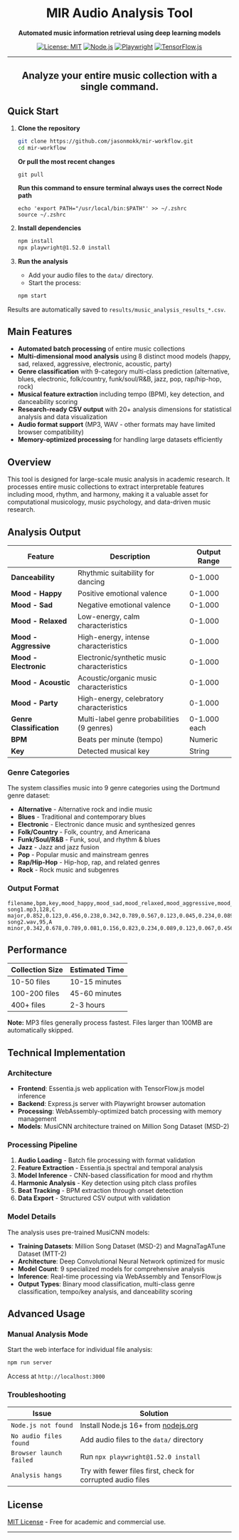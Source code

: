 <div align="center">

# MIR Audio Analysis Tool

**Automated music information retrieval using deep learning models**

[![License: MIT](https://img.shields.io/badge/License-MIT-yellow.svg)](https://opensource.org/licenses/MIT)
[![Node.js](https://img.shields.io/badge/Node.js-16+-green.svg)](https://nodejs.org/)
[![Playwright](https://img.shields.io/badge/Playwright-1.52.0-blue.svg)](https://playwright.dev/)
[![TensorFlow.js](https://img.shields.io/badge/TensorFlow.js-3.5.0-orange.svg)](https://www.tensorflow.org/js)

---
**Analyze your entire music collection with a single command.**
---

</div>

## Quick Start

1.  **Clone the repository**

    ```bash
    git clone https://github.com/jasonmokk/mir-workflow.git
    cd mir-workflow
    ```
    **Or pull the most recent changes**
    ```
    git pull
    ```
    **Run this command to ensure terminal always uses the correct Node path**
    ```
    echo 'export PATH="/usr/local/bin:$PATH"' >> ~/.zshrc
    source ~/.zshrc
    ```


3.  **Install dependencies**

    ```bash
    npm install
    npx playwright@1.52.0 install
    ```

4.  **Run the analysis**
    -   Add your audio files to the `data/` directory.
    -   Start the process:

    ```bash
    npm start
    ```

Results are automatically saved to `results/music_analysis_results_*.csv`.

## Main Features

- **Automated batch processing** of entire music collections
- **Multi-dimensional mood analysis** using 8 distinct mood models (happy, sad, relaxed, aggressive, electronic, acoustic, party)
- **Genre classification** with 9-category multi-class prediction (alternative, blues, electronic, folk/country, funk/soul/R&B, jazz, pop, rap/hip-hop, rock)
- **Musical feature extraction** including tempo (BPM), key detection, and danceability scoring
- **Research-ready CSV output** with 20+ analysis dimensions for statistical analysis and data visualization
- **Audio format support** (MP3, WAV - other formats may have limited browser compatibility)
- **Memory-optimized processing** for handling large datasets efficiently

## Overview

This tool is designed for large-scale music analysis in academic research. It processes entire music collections to extract interpretable features including mood, rhythm, and harmony, making it a valuable asset for computational musicology, music psychology, and data-driven music research.

## Analysis Output

| Feature | Description | Output Range |
|---|---|---|
| **Danceability** | Rhythmic suitability for dancing | 0-1.000 |
| **Mood - Happy** | Positive emotional valence | 0-1.000 |
| **Mood - Sad** | Negative emotional valence | 0-1.000 |
| **Mood - Relaxed** | Low-energy, calm characteristics | 0-1.000 |
| **Mood - Aggressive** | High-energy, intense characteristics | 0-1.000 |
| **Mood - Electronic** | Electronic/synthetic music characteristics | 0-1.000 |
| **Mood - Acoustic** | Acoustic/organic music characteristics | 0-1.000 |
| **Mood - Party** | High-energy, celebratory characteristics | 0-1.000 |
| **Genre Classification** | Multi-label genre probabilities (9 genres) | 0-1.000 each |
| **BPM** | Beats per minute (tempo) | Numeric |
| **Key** | Detected musical key | String |

### Genre Categories
The system classifies music into 9 genre categories using the Dortmund genre dataset:
- **Alternative** - Alternative rock and indie music
- **Blues** - Traditional and contemporary blues
- **Electronic** - Electronic dance music and synthesized genres  
- **Folk/Country** - Folk, country, and Americana
- **Funk/Soul/R&B** - Funk, soul, and rhythm & blues
- **Jazz** - Jazz and jazz fusion
- **Pop** - Popular music and mainstream genres
- **Rap/Hip-Hop** - Hip-hop, rap, and related genres
- **Rock** - Rock music and subgenres

### Output Format

```csv
filename,bpm,key,mood_happy,mood_sad,mood_relaxed,mood_aggressive,mood_electronic,mood_acoustic,mood_party,genre_alternative,genre_blues,genre_electronic_genre,genre_folkcountry,genre_funksoulrnb,genre_jazz,genre_pop,genre_raphiphop,genre_rock,danceability
song1.mp3,128,C major,0.852,0.123,0.456,0.238,0.342,0.789,0.567,0.123,0.045,0.234,0.089,0.156,0.067,0.645,0.078,0.234,0.852
song2.wav,95,A minor,0.342,0.678,0.789,0.081,0.156,0.823,0.234,0.089,0.123,0.067,0.456,0.234,0.178,0.345,0.045,0.567,0.674
```

## Performance

| Collection Size | Estimated Time |
|---|---|
| 10-50 files | 10-15 minutes |
| 100-200 files | 45-60 minutes |
| 400+ files | 2-3 hours |

**Note:** MP3 files generally process fastest. Files larger than 100MB are automatically skipped.

## Technical Implementation

### Architecture
- **Frontend**: Essentia.js web application with TensorFlow.js model inference
- **Backend**: Express.js server with Playwright browser automation
- **Processing**: WebAssembly-optimized batch processing with memory management
- **Models**: MusiCNN architecture trained on Million Song Dataset (MSD-2)

### Processing Pipeline
1. **Audio Loading** - Batch file processing with format validation
2. **Feature Extraction** - Essentia.js spectral and temporal analysis
3. **Model Inference** - CNN-based classification for mood and rhythm
4. **Harmonic Analysis** - Key detection using pitch class profiles
5. **Beat Tracking** - BPM extraction through onset detection
6. **Data Export** - Structured CSV output with validation

### Model Details
The analysis uses pre-trained MusiCNN models:
- **Training Datasets**: Million Song Dataset (MSD-2) and MagnaTagATune Dataset (MTT-2)
- **Architecture**: Deep Convolutional Neural Network optimized for music
- **Model Count**: 9 specialized models for comprehensive analysis
- **Inference**: Real-time processing via WebAssembly and TensorFlow.js
- **Output Types**: Binary mood classification, multi-class genre classification, tempo/key analysis, and danceability scoring

## Advanced Usage

### Manual Analysis Mode
Start the web interface for individual file analysis:
```bash
npm run server
```
Access at `http://localhost:3000`

### Troubleshooting
| Issue | Solution |
|---|---|
| `Node.js not found` | Install Node.js 16+ from [nodejs.org](https://nodejs.org/) |
| `No audio files found` | Add audio files to the `data/` directory |
| `Browser launch failed` | Run `npx playwright@1.52.0 install` |
| `Analysis hangs` | Try with fewer files first, check for corrupted audio files |


## License

[MIT License](LICENSE) - Free for academic and commercial use.

---


